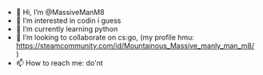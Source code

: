- 👋 Hi, I’m @MassiveManM8
- 👀 I’m interested in codin i guess
- 🌱 I’m currently learning python 
- 💞️ I’m looking to collaborate on cs:go, (my profile hmu: https://steamcommunity.com/id/Mountainous_Massive_manly_man_m8/)
- 📫 How to reach me: do'nt


<!---
MassiveManM8/MassiveManM8 is a ✨ special ✨ repository because its `README.md` (this file) appears on your GitHub profile.
You can click the Preview link to take a look at your changes.
--->
